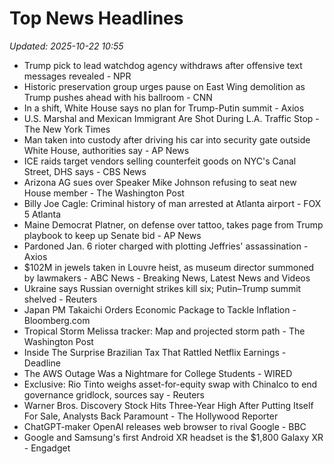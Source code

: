 # Top News Headlines

_Updated: 2025-10-22 10:55_

- Trump pick to lead watchdog agency withdraws after offensive text messages revealed - NPR
- Historic preservation group urges pause on East Wing demolition as Trump pushes ahead with his ballroom - CNN
- In a shift, White House says no plan for Trump-Putin summit - Axios
- U.S. Marshal and Mexican Immigrant Are Shot During L.A. Traffic Stop - The New York Times
- Man taken into custody after driving his car into security gate outside White House, authorities say - AP News
- ICE raids target vendors selling counterfeit goods on NYC's Canal Street, DHS says - CBS News
- Arizona AG sues over Speaker Mike Johnson refusing to seat new House member - The Washington Post
- Billy Joe Cagle: Criminal history of man arrested at Atlanta airport - FOX 5 Atlanta
- Maine Democrat Platner, on defense over tattoo, takes page from Trump playbook to keep up Senate bid - AP News
- Pardoned Jan. 6 rioter charged with plotting Jeffries' assassination - Axios
- $102M in jewels taken in Louvre heist, as museum director summoned by lawmakers - ABC News - Breaking News, Latest News and Videos
- Ukraine says Russian overnight strikes kill six; Putin–Trump summit shelved - Reuters
- Japan PM Takaichi Orders Economic Package to Tackle Inflation - Bloomberg.com
- Tropical Storm Melissa tracker: Map and projected storm path - The Washington Post
- Inside The Surprise Brazilian Tax That Rattled Netflix Earnings - Deadline
- The AWS Outage Was a Nightmare for College Students - WIRED
- Exclusive: Rio Tinto weighs asset-for-equity swap with Chinalco to end governance gridlock, sources say - Reuters
- Warner Bros. Discovery Stock Hits Three-Year High After Putting Itself For Sale, Analysts Back Paramount - The Hollywood Reporter
- ChatGPT-maker OpenAI releases web browser to rival Google - BBC
- Google and Samsung's first Android XR headset is the $1,800 Galaxy XR - Engadget